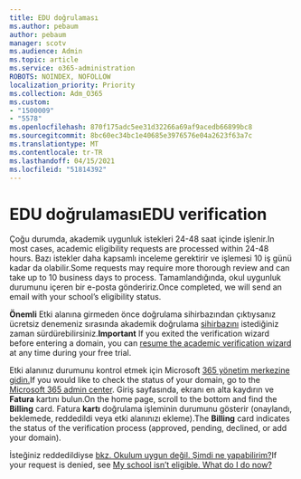 ```yaml
---
title: EDU doğrulaması
ms.author: pebaum
author: pebaum
manager: scotv
ms.audience: Admin
ms.topic: article
ms.service: o365-administration
ROBOTS: NOINDEX, NOFOLLOW
localization_priority: Priority
ms.collection: Adm_O365
ms.custom:
- "1500009"
- "5578"
ms.openlocfilehash: 870f175adc5ee31d32266a69af9acedb66899bc8
ms.sourcegitcommit: 8bc60ec34bc1e40685e3976576e04a2623f63a7c
ms.translationtype: MT
ms.contentlocale: tr-TR
ms.lasthandoff: 04/15/2021
ms.locfileid: "51814392"
---
```

# <a name="edu-verification"></a><span data-ttu-id="ea432-102">EDU doğrulaması</span><span class="sxs-lookup"><span data-stu-id="ea432-102">EDU verification</span></span>

<span data-ttu-id="ea432-103">Çoğu durumda, akademik uygunluk istekleri 24-48 saat içinde işlenir.</span><span class="sxs-lookup"><span data-stu-id="ea432-103">In most cases, academic eligibility requests are processed within 24-48 hours.</span></span> <span data-ttu-id="ea432-104">Bazı istekler daha kapsamlı inceleme gerektirir ve işlemesi 10 iş günü kadar da olabilir.</span><span class="sxs-lookup"><span data-stu-id="ea432-104">Some requests may require more thorough review and can take up to 10 business days to process.</span></span> <span data-ttu-id="ea432-105">Tamamlandığında, okul uygunluk durumunu içeren bir e-posta göndeririz.</span><span class="sxs-lookup"><span data-stu-id="ea432-105">Once completed, we will send an email with your school’s eligibility status.</span></span>

<span data-ttu-id="ea432-106">**Önemli** Etki alanına girmeden önce doğrulama sihirbazından çıktıysanız ücretsiz denemeniz sırasında akademik doğrulama [sihirbazını](https://go.microsoft.com/fwlink/p/?linkid=2135255) istediğiniz zaman sürdürebilirsiniz.</span><span class="sxs-lookup"><span data-stu-id="ea432-106">**Important** If you exited the verification wizard before entering a domain, you can [resume the academic verification wizard](https://go.microsoft.com/fwlink/p/?linkid=2135255) at any time during your free trial.</span></span>

<span data-ttu-id="ea432-107">Etki alanınız durumunu kontrol etmek için Microsoft [365 yönetim merkezine gidin.](https://go.microsoft.com/fwlink/p/?linkid=2024339)</span><span class="sxs-lookup"><span data-stu-id="ea432-107">If you would like to check the status of your domain, go to the [Microsoft 365 admin center](https://go.microsoft.com/fwlink/p/?linkid=2024339).</span></span> <span data-ttu-id="ea432-108">Giriş sayfasında, ekranı en alta kaydırın ve **Fatura** kartını bulun.</span><span class="sxs-lookup"><span data-stu-id="ea432-108">On the home page, scroll to the bottom and find the **Billing** card.</span></span> <span data-ttu-id="ea432-109">Fatura **kartı** doğrulama işleminin durumunu gösterir (onaylandı, beklemede, reddedildi veya etki alanınızı ekleme).</span><span class="sxs-lookup"><span data-stu-id="ea432-109">The **Billing** card indicates the status of the verification process (approved, pending, declined, or add your domain).</span></span>

<span data-ttu-id="ea432-110">İsteğiniz reddedildiyse [bkz. Okulum uygun değil. Şimdi ne yapabilirim?](https://docs.microsoft.com/microsoft-365/commerce/subscriptions/verify-academic-eligibility#my-school-isnt-eligible-what-do-i-do-now)</span><span class="sxs-lookup"><span data-stu-id="ea432-110">If your request is denied, see [My school isn’t eligible. What do I do now?](https://docs.microsoft.com/microsoft-365/commerce/subscriptions/verify-academic-eligibility#my-school-isnt-eligible-what-do-i-do-now)</span></span>